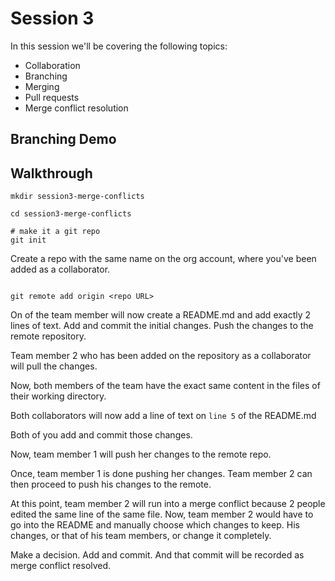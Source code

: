 # Session 3
In this session we'll be covering the following topics: 
- Collaboration 
- Branching 
- Merging 
- Pull requests 
- Merge conflict resolution 

## Branching Demo 


## Walkthrough 
```shell
mkdir session3-merge-conflicts

cd session3-merge-conflicts

# make it a git repo 
git init 

```

Create a repo with the same name on the org account, where you've been added as a collaborator. 

```shell 

git remote add origin <repo URL> 
```

On of the team member will now create a README.md and add exactly 2 lines of text. 
Add and commit the initial changes. 
Push the changes to the remote repository. 

Team member 2 who has been added on the repository as a collaborator will pull the changes. 

Now, both members of the team have the exact same content in the files of their working directory. 

Both collaborators will now add a line of text on `line 5` of the README.md 

Both of you add and commit those changes. 

Now, team member 1 will push her changes to the remote repo. 

Once, team member 1 is done pushing her changes. Team member 2 can then proceed to push his changes to the remote. 

At this point, team member 2 will run into a merge conflict because 2 people edited the same line of the same file. 
Now, team member 2 would have to go into the README and manually choose which changes to keep. His changes, 
or that of his team members, or change it completely. 

Make a decision. Add and commit. And that commit will be recorded as merge conflict resolved. 



